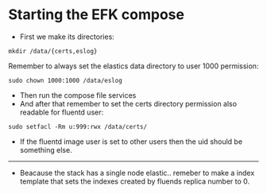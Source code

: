 # Starting the EFK compose  
* First we make its directories:
```
mkdir /data/{certs,eslog}
```
Remember to always set the elastics data directory to user 1000 permission:  
```
sudo chown 1000:1000 /data/eslog
```
* Then run the compose file services
* And after that remember to set the certs directory permission also readable for fluentd user:
```
sudo setfacl -Rm u:999:rwx /data/certs/
```
* If the fluentd image user is set to other users then the uid should be something else.
---
* Beacause the stack has a single node elastic.. remeber to make a index template that sets the indexes created by fluends replica number to 0.
